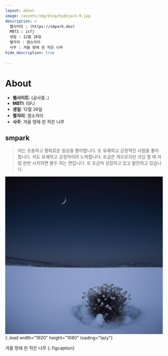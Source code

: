 ```yaml
---
layout: about
image: /assets/img/blog/hydejack-9.jpg
description: >
  웹사이트 : (https://smpark.dev)
  MBTI : isfj
  생일 : 12월 26일
  별자리 : 염소자리
  사주 : 겨울 땅에 핀 작은 나무
hide_description: true

---
```


# About

<!--author-->
- **웹사이트**: (공사중..)
- **MBTI**: ISFJ
- **생일**: 12월 26일
- **별자리**: 염소자리
- **사주**: 겨울 땅에 핀 작은 나무

## smpark
> 저는 조용하고 평화로운 일상을 좋아합니다. 또 유쾌하고 긍정적인 사람을 좋아합니다. 저도 유쾌하고 긍정적이려 노력합니다. 조금은 게으르지만 코딩 할 때 처럼 한번 시작하면 몰두 하는 편입니다. 또 조금씩 성장하고 있고 발전하고 있습니다. 

![Screenshot](assets/img/sidebar-bg.jpg){:.lead width="1920" height="1080" loading="lazy"}

겨울 땅에 핀 작은 나무
{:.figcaption}


